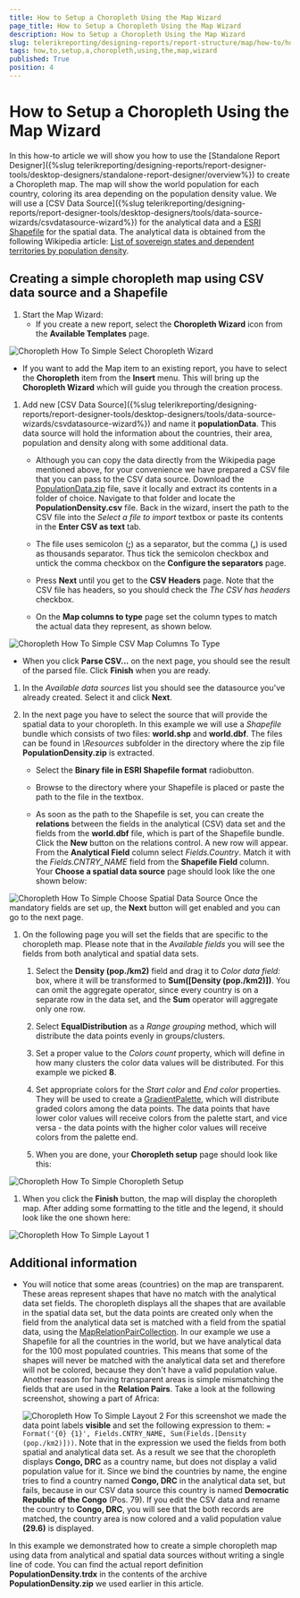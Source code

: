 ```yaml
---
title: How to Setup a Choropleth Using the Map Wizard
page_title: How to Setup a Choropleth Using the Map Wizard 
description: How to Setup a Choropleth Using the Map Wizard
slug: telerikreporting/designing-reports/report-structure/map/how-to/how-to-setup-a-choropleth-using-the-map-wizard
tags: how,to,setup,a,choropleth,using,the,map,wizard
published: True
position: 4
---
```


# How to Setup a Choropleth Using the Map Wizard



In this how-to article we will show you how to use the [Standalone Report Designer]({%slug telerikreporting/designing-reports/report-designer-tools/desktop-designers/standalone-report-designer/overview%}) to         create a Choropleth map. The map will show the world population for each country, coloring its area depending on the population density value.         We will use a [CSV Data Source]({%slug telerikreporting/designing-reports/report-designer-tools/desktop-designers/tools/data-source-wizards/csvdatasource-wizard%}) for the analytical data and a          [ESRI Shapefile](http://en.wikipedia.org/wiki/Shapefile)          for the spatial data. The analytical data is obtained from the following Wikipedia article:          [List of sovereign states and dependent territories by population density](http://en.wikipedia.org/wiki/List_of_sovereign_states_and_dependent_territories_by_population_density).        

## Creating a simple choropleth map using CSV data source and a Shapefile

1. Start the Map Wizard:
   + If you create a new report, select the __Choropleth Wizard__ icon from the __Available Templates__ page.                   

  ![Choropleth How To Simple Select Choropleth Wizard](images/Map/Choropleth/HowTo_SimpleChoropleth/Choropleth_HowToSimple_SelectChoroplethWizard.png)

   + If you want to add the Map item to an existing report, you have to select the __Choropleth__ item                   from the __Insert__ menu.                   This will bring up the __Choropleth Wizard__ which will guide you through the creation process.                 


1. Add new               [CSV Data Source]({%slug telerikreporting/designing-reports/report-designer-tools/desktop-designers/tools/data-source-wizards/csvdatasource-wizard%})               and name it __populationData__. This data source will hold the information about the               countries, their area, population and density along with some additional data.             
   + Although you can copy the data directly from the Wikipedia page mentioned above, for your convenience we have prepared a CSV file                   that you can pass to the CSV data source.                 Download the                    [PopulationData.zip](https://github.com/telerik/reporting-docs/raw/master/knowledge-base/resources/PopulationDensity.zip)                    file, save it locally and extract its contents in a folder of choice. Navigate to that folder and locate the __PopulationDensity.csv__ file.                   Back in the wizard, insert the path to the CSV file into the *Select a file to import* textbox or paste its contents in the                   __Enter CSV as text__ tab.                 

   + The file uses semicolon (__;__) as a separator, but the comma (__,__) is used as thousands separator.                   Thus tick the semicolon checkbox and untick the comma checkbox on the                   __Configure the separators__ page.                 

   + Press __Next__ until you get to the __CSV Headers__ page.                   Note that the CSV file has headers, so you should check the *The CSV has headers* checkbox.                 

   + On the __Map columns to type__ page set the column types to match the actual data they represent, as shown below.                   

  ![Choropleth How To Simple CSV Map Columns To Type](images/Map/Choropleth/HowTo_SimpleChoropleth/Choropleth_HowToSimple_CSV_MapColumnsToType.png)

   + When you click __Parse CSV...__ on the next page, you should see the result of the parsed file.                 Click __Finish__ when you are ready.                 


1. In the *Available data sources* list you should see the datasource you've already created.               Select it and click __Next__.             

1. In the next page you have to select the source that will provide the spatial data to your choropleth. In this example we will use a              *Shapefile* bundle which consists of two files: __world.shp__ and __world.dbf__.               The files can be found in *\Resources* subfolder in the directory where the zip file __PopulationDensity.zip__ is extracted.             
   + Select the __Binary file in ESRI Shapefile format__ radiobutton.                 

   + Browse to the directory where your Shapefile is placed or paste the path to the file in the textbox.                 

   + As soon as the path to the Shapefile is set, you can create the __relations__ between the fields in the                   analytical (CSV) data set and the fields from the __world.dbf__ file, which is part of the Shapefile bundle.                 Click the __New__ button on the relations control. A new row will appear. From the __Analytical Field__                 column select *Fields.Country*. Match it with the *Fields.CNTRY_NAME* field                   from the __Shapefile Field__ column.                 
    Your __Choose a spatial data source__ page should look like the one shown below:               

  ![Choropleth How To Simple Choose Spatial Data Source](images/Map/Choropleth/HowTo_SimpleChoropleth/Choropleth_HowToSimple_ChooseSpatialDataSource.png)    Once the mandatory fields are set up, the __Next__ button will get enabled and you can go to the next page.             

1. On the following page you will set the fields that are specific to the choropleth map. Please note that in the *Available fields*               you will see the fields from both analytical and spatial data sets.             
   1. Select the __Density (pop./km2)__ field and drag it to *Color data field:* box, where it will be transformed to                   __Sum([Density (pop./km2)])__. You can omit the aggregate operator, since every country is on                   a separate row in the data set, and the __Sum__ operator will aggregate only one row.                 

   1. Select __EqualDistribution__ as a *Range grouping* method, which will distribute the data points evenly in groups/clusters.                 

   1. Set a proper value to the *Colors count* property, which will define in how many clusters the color data values                   will be distributed. For this example we picked __8__.                 

   1. Set appropriate colors for the *Start color* and *End color* properties.                   They will be used to create a  [GradientPalette](/reporting/api/Telerik.Reporting.Drawing.GradientPalette), which                   will distribute graded colors among the data points. The data points that have lower color values will receive colors from the palette                   start, and vice versa - the data points with the higher color values will receive colors from the palette end.                 

   1. When you are done, your __Choropleth setup__ page should look like this:                   

  ![Choropleth How To Simple Choropleth Setup](images/Map/Choropleth/HowTo_SimpleChoropleth/Choropleth_HowToSimple_ChoroplethSetup.png)


1. When you click the __Finish__ button, the map will display the choropleth map. After adding some formatting to the               title and the legend, it should look like the one shown here:               

  ![Choropleth How To Simple Layout 1](images/Map/Choropleth/HowTo_SimpleChoropleth/Choropleth_HowToSimple_Layout1.png)

## Additional information


* You will notice that some  areas (countries) on the map are transparent. These areas represent shapes that have no match with the analytical data set fields.                   The choropleth displays all the shapes that are available in the spatial data set, but the data points are created only when the field from the                   analytical data set is matched with a field from the spatial data, using the  [MapRelationPairCollection](/reporting/api/Telerik.Reporting.MapRelationPairCollection).                     In our example we use a Shapefile for all the countries in the world, but we have analytical data for the 100 most populated countries. This means                   that some of the shapes will never be matched with the analytical data set and therefore will not be colored, because they don't have a valid                   population value.                     Another reason for having transparent areas is simple mismatching the fields that are used in the __Relation Pairs__. Take a                   look at the following screenshot, showing a part of Africa:                   

  ![Choropleth How To Simple Layout 2](images/Map/Choropleth/HowTo_SimpleChoropleth/Choropleth_HowToSimple_Layout2.png)    For this screenshot we made the data point labels __visible__ and set the following expression to them:                   `= Format('{0} {1}', Fields.CNTRY_NAME, Sum(Fields.[Density (pop./km2)]))`.                   Note that in the expression we used the fields from both spatial and analytical data set. As a result we see that the choropleth displays                   __Congo, DRC__ as a country name, but does not display a valid population value for it.                   Since we bind the countries by name, the engine                   tries to find a country named __Congo, DRC__ in the analytical data set, but fails, because in our CSV data source this country                   is named __Democratic Republic of the Congo__ (Pos. 79). If you edit the CSV data and rename the country to                   __Congo, DRC__, you will see that the both records are matched, the country area is now colored and a valid                   population value __(29.6)__ is displayed.                 

In this example we demonstrated how to create a simple choropleth map using data from analytical and spatial data sources                 without writing a single line of code. You can find the actual report definition __PopulationDensity.trdx__ in the contents of the archive __PopulationDensity.zip__ we used earlier in this article.

